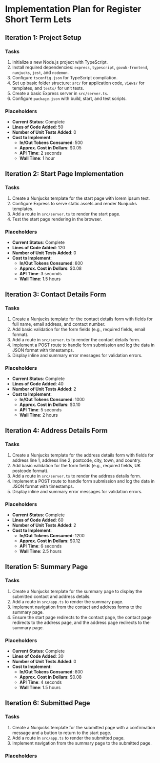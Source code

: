 # Implementation Plan for Register Short Term Lets

## Iteration 1: Project Setup
### Tasks
1. Initialize a new Node.js project with TypeScript.
2. Install required dependencies: `express`, `typescript`, `govuk-frontend`, `nunjucks`, `jest`, and `nodemon`.
3. Configure `tsconfig.json` for TypeScript compilation.
4. Set up basic folder structure: `src/` for application code, `views/` for templates, and `tests/` for unit tests.
5. Create a basic Express server in `src/server.ts`.
6. Configure `package.json` with build, start, and test scripts.

### Placeholders
- **Current Status**: Complete
- **Lines of Code Added**: 50
- **Number of Unit Tests Added**: 0
- **Cost to Implement**:
  - **In/Out Tokens Consumed**: 500
  - **Approx. Cost in Dollars**: $0.05
  - **API Time**: 2 seconds
  - **Wall Time**: 1 hour

## Iteration 2: Start Page Implementation
### Tasks
1. Create a Nunjucks template for the start page with lorem ipsum text.
2. Configure Express to serve static assets and render Nunjucks templates.
3. Add a route in `src/server.ts` to render the start page.
4. Test the start page rendering in the browser.

### Placeholders
- **Current Status**: Complete
- **Lines of Code Added**: 120
- **Number of Unit Tests Added**: 0
- **Cost to Implement**:
  - **In/Out Tokens Consumed**: 800
  - **Approx. Cost in Dollars**: $0.08
  - **API Time**: 3 seconds
  - **Wall Time**: 1.5 hours

## Iteration 3: Contact Details Form
### Tasks
1. Create a Nunjucks template for the contact details form with fields for full name, email address, and contact number.
2. Add basic validation for the form fields (e.g., required fields, email format).
3. Add a route in `src/server.ts` to render the contact details form.
4. Implement a POST route to handle form submission and log the data in JSON format with timestamps.
5. Display inline and summary error messages for validation errors.

### Placeholders
- **Current Status**: Complete
- **Lines of Code Added**: 40
- **Number of Unit Tests Added**: 2
- **Cost to Implement**:
  - **In/Out Tokens Consumed**: 1000
  - **Approx. Cost in Dollars**: $0.10
  - **API Time**: 5 seconds
  - **Wall Time**: 2 hours

## Iteration 4: Address Details Form
### Tasks
1. Create a Nunjucks template for the address details form with fields for address line 1, address line 2, postcode, city, town, and country.
2. Add basic validation for the form fields (e.g., required fields, UK postcode format).
3. Add a route in `src/server.ts` to render the address details form.
4. Implement a POST route to handle form submission and log the data in JSON format with timestamps.
5. Display inline and summary error messages for validation errors.

### Placeholders
- **Current Status**: Complete
- **Lines of Code Added**: 60
- **Number of Unit Tests Added**: 2
- **Cost to Implement**:
  - **In/Out Tokens Consumed**: 1200
  - **Approx. Cost in Dollars**: $0.12
  - **API Time**: 6 seconds
  - **Wall Time**: 2.5 hours

## Iteration 5: Summary Page
### Tasks
1. Create a Nunjucks template for the summary page to display the submitted contact and address details.
2. Add a route in `src/app.ts` to render the summary page.
3. Implement navigation from the contact and address forms to the summary page.
4. Ensure the start page redirects to the contact page, the contact page redirects to the address page, and the address page redirects to the summary page.

### Placeholders
- **Current Status**: Complete
- **Lines of Code Added**: 30
- **Number of Unit Tests Added**: 0
- **Cost to Implement**:
  - **In/Out Tokens Consumed**: 800
  - **Approx. Cost in Dollars**: $0.08
  - **API Time**: 4 seconds
  - **Wall Time**: 1.5 hours

## Iteration 6: Submitted Page
### Tasks
1. Create a Nunjucks template for the submitted page with a confirmation message and a button to return to the start page.
2. Add a route in `src/app.ts` to render the submitted page.
3. Implement navigation from the summary page to the submitted page.

### Placeholders
